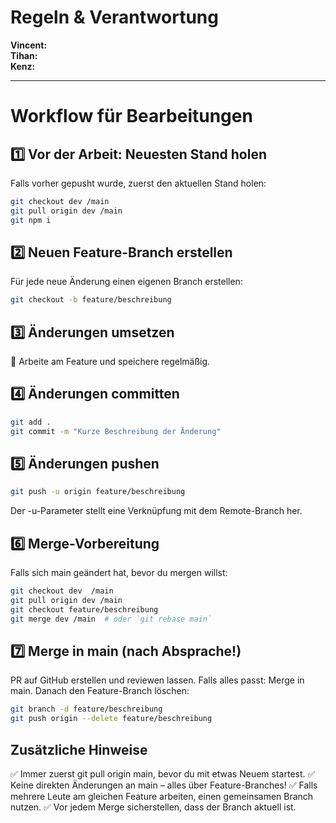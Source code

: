 # Regeln & Verantwortung  
**Vincent:**  
**Tihan:**  
**Kenz:**  

---  

# Workflow für Bearbeitungen  

## 1️⃣ Vor der Arbeit: Neuesten Stand holen  
Falls vorher gepusht wurde, zuerst den aktuellen Stand holen:  

```bash
git checkout dev /main
git pull origin dev /main
git npm i
```
## 2️⃣ Neuen Feature-Branch erstellen
Für jede neue Änderung einen eigenen Branch erstellen:
```bash
git checkout -b feature/beschreibung
```

## 3️⃣ Änderungen umsetzen
🔹 Arbeite am Feature und speichere regelmäßig.

## 4️⃣ Änderungen committen
```bash
git add .
git commit -m "Kurze Beschreibung der Änderung"
```

## 5️⃣ Änderungen pushen
```bash
git push -u origin feature/beschreibung
```
 Der -u-Parameter stellt eine Verknüpfung mit dem Remote-Branch her.
 
## 6️⃣ Merge-Vorbereitung
Falls sich main geändert hat, bevor du mergen willst:
```bash
git checkout dev  /main
git pull origin dev /main
git checkout feature/beschreibung
git merge dev /main  # oder `git rebase main`
```
## 7️⃣ Merge in main (nach Absprache!)
PR auf GitHub erstellen und reviewen lassen.
Falls alles passt: Merge in main.
Danach den Feature-Branch löschen:
```bash
git branch -d feature/beschreibung
git push origin --delete feature/beschreibung
```

## Zusätzliche Hinweise
✅ Immer zuerst git pull origin main, bevor du mit etwas Neuem startest.
✅ Keine direkten Änderungen an main – alles über Feature-Branches!
✅ Falls mehrere Leute am gleichen Feature arbeiten, einen gemeinsamen Branch nutzen.
✅ Vor jedem Merge sicherstellen, dass der Branch aktuell ist.

